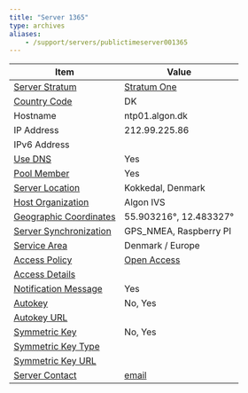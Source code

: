 ```yaml
---
title: "Server 1365"
type: archives
aliases:
    - /support/servers/publictimeserver001365
---
```


| Item | Value |
| ----- | ----- |
| [Server Stratum](/support/servers/serverstratum) | [Stratum One](/support/servers/stratumonetimeservers) |
| [Country Code](/support/servers/countrycode) | DK |
| Hostname |  ntp01.algon.dk |
| IP Address |  212.99.225.86 |
| IPv6 Address | |
| [Use DNS](/support/servers/usedns) | Yes |
| [Pool Member](/support/servers/poolmember) | Yes |
| [Server Location](/support/servers/serverlocation) |  Kokkedal, Denmark |
| [Host Organization](/support/servers/hostorganization) |  Algon IVS |
| [ Geographic Coordinates](/support/servers/geographiccoordinates) |  55.903216°, 12.483327° |
| [Server Synchronization](/support/servers/serversynchronization) |  GPS_NMEA, Raspberry PI |
| [Service Area](/support/servers/servicearea) |  Denmark / Europe |
| [Access Policy](/support/servers/accesspolicy) | [Open Access](/support/servers/openaccess) |
| [Access Details](/support/servers/accessdetails) |  |
| [Notification Message](/support/servers/notificationmessage) | Yes |
| [Autokey](/support/servers/autokey) |  No, Yes |
| [Autokey URL](/support/servers/autokeyurl) | |
| [Symmetric Key](/support/servers/symmetrickey) |  No, Yes |
| [Symmetric Key Type](/support/servers/symmetrickeytype) | |
| [Symmetric Key URL](/support/servers/symmetrickeyurl) | |
| [Server Contact](/support/servers/servercontact) | [email](mailto:niels@algon.dk) |